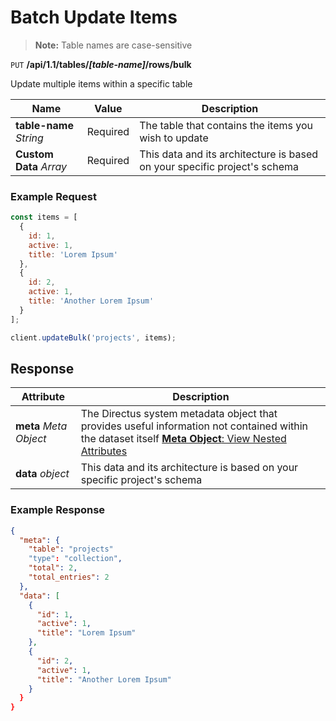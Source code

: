 # Batch Update Items

> **Note:** Table names are case-sensitive

<span class="request">`PUT` **/api/1.1/tables/_[table-name]_/rows/bulk**</span>

<span class="description">Update multiple items within a specific table</span>

<span class="arguments">Name</span> | Value | Description
--------|-----|------------
**table-name** _String_ | <span class="required">Required</span> | The table that contains the items you wish to update
<span class="custom">**Custom Data**</span> _Array_ | <span class="required">Required</span> | <span class="custom">This data and its architecture is based on your specific project's schema</span>

### Example Request

```javascript
const items = [
  {
    id: 1,
    active: 1,
    title: 'Lorem Ipsum'
  },
  {
    id: 2,
    active: 1,
    title: 'Another Lorem Ipsum'
  }
];

client.updateBulk('projects', items);
```

## Response

<span class="attributes">Attribute</span> | Description
--------|------------
**meta** _Meta Object_ | The Directus system metadata object that provides useful information not contained within the dataset itself [**Meta Object**: View Nested Attributes](/overview/objects-model.md#meta-object)
<span class="custom">**data**</span> _object_ | <span class="custom">This data and its architecture is based on your specific project's schema</span>

### Example Response

```json
{
  "meta": {
    "table": "projects"
    "type": "collection",
    "total": 2,
    "total_entries": 2
  },
  "data": [
    {
      "id": 1,
      "active": 1,
      "title": "Lorem Ipsum"
    },
    {
      "id": 2,
      "active": 1,
      "title": "Another Lorem Ipsum"
    }
  }
}
```
